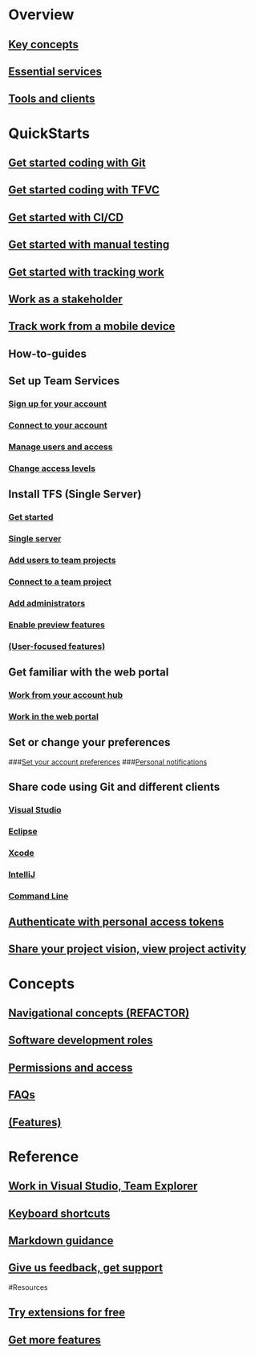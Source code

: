 # Overview
## [Key concepts](../concepts.md)
## [Essential services](../services.md)
## [Tools and clients](../tools.md)	
	
# QuickStarts	

## [Get started coding with Git](../git/gitquickstart.md)
## [Get started coding with TFVC](../tfvc/share-your-code-in-tfvc-vs.md)
## [Get started with CI/CD](../build/get-started/ci-cd-part-1.md)
## [Get started with manual testing](../work/kanban/add-run-update-tests.md)
## [Get started with tracking work](../work/agile-project-management.md)   
## [Work as a stakeholder](../work/connect/work-as-a-stakeholder.md)
## [Track work from a mobile device](../collaborate/mobile-work.md)

## How-to-guides	

## Set up Team Services 
### [Sign up for your account](../setup-admin/team-services/sign-up-for-visual-studio-team-services.md)
### [Connect to your account](../setup-admin/team-services/connect-to-visual-studio-team-services.md)
### [Manage users and access](../setup-admin/team-services/add-account-users-assign-access-levels-team-services.md)
### [Change access levels](../work/connect/change-access-levels.md)



## Install TFS (Single Server) 
### [Get started](../setup-admin/tfs/install/get-started.md)
### [Single server](../setup-admin/tfs/install/single-server.md)
### [Add users to team projects](../setup-admin/add-users.md)
### [Connect to a team project](../connect/connect-team-projects.md)
### [Add administrators](../setup-admin/add-administrator-tfs.md)
### [Enable preview features](../collaborate/preview-features.md)	 
### [(User-focused features)](../connect/user-focused-features.md)	
	
## Get familiar with the web portal 
### [Work from your account hub](../connect/account-home-pages.md)
### [Work in the web portal](../connect/work-web-portal.md)
	 
	
## Set or change your preferences
###[Set your account preferences](../setup-admin/account-preferences.md)
###[Personal notifications](../collaborate/manage-personal-notifications.md)
	
## Share code using Git and different clients
### [Visual Studio](../git/share-your-code-in-git-vs.md)
### [Eclipse](../git/share-your-code-in-git-eclipse.md)
### [Xcode](../git/share-your-code-in-git-xcode.md)
### [IntelliJ](http://java.visualstudio.com/Docs/tools/intelliJ)
### [Command Line](../git/share-your-code-in-git-cmdline.md)
	
## [Authenticate with personal access tokens](team-services/use-personal-access-tokens-to-authenticate.md)
## [Share your project vision, view project activity](../collaborate/project-vision-status.md)  
	
# Concepts	
## [Navigational concepts (REFACTOR)](../connect/account-home-pages.md)
## [Software development roles](../roles.md)
## [Permissions and access](../setup-admin/permissions-access.md)  
## [FAQs](../faqs.md)
## [(Features)](../alm-devops-features.md)
		
# Reference	
## [Work in Visual Studio, Team Explorer](../connect/work-team-explorer.md)
## [Keyboard shortcuts](/docs/reference/keyboard-shortcuts)
## [Markdown guidance](/docs/reference/markdown-guidance)
## [Give us feedback, get support](../provide-feedback.md)	
		
#Resources		
## [Try extensions for free](../setup-admin/team-services/try-additional-features-vs.md)
## [Get more features](../marketplace/get-vsts-extensions.md)
	
	 

